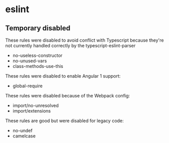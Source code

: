 # eslint
## Temporary disabled
These rules were disabled to avoid conflict with Typescript because they're not currently handled correctly by the typescript-eslint-parser
- no-useless-constructor
- no-unused-vars
- class-methods-use-this

These rules were disabled to enable Angular 1 support:
- global-require

These rules were disabled because of the Webpack config:
- import/no-unresolved
- import/extensions

These rules are good but were disabled for legacy code:
- no-undef
- camelcase

